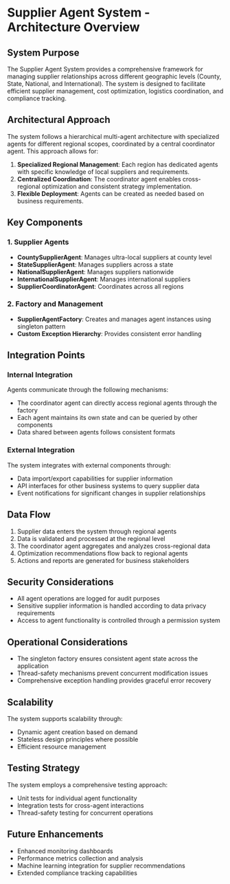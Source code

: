 # Supplier Agent System - Architecture Overview

## System Purpose

The Supplier Agent System provides a comprehensive framework for managing supplier relationships across different geographic levels (County, State, National, and International). The system is designed to facilitate efficient supplier management, cost optimization, logistics coordination, and compliance tracking.

## Architectural Approach

The system follows a hierarchical multi-agent architecture with specialized agents for different regional scopes, coordinated by a central coordinator agent. This approach allows for:

1. **Specialized Regional Management**: Each region has dedicated agents with specific knowledge of local suppliers and requirements.
2. **Centralized Coordination**: The coordinator agent enables cross-regional optimization and consistent strategy implementation.
3. **Flexible Deployment**: Agents can be created as needed based on business requirements.

## Key Components

### 1. Supplier Agents

- **CountySupplierAgent**: Manages ultra-local suppliers at county level
- **StateSupplierAgent**: Manages suppliers across a state
- **NationalSupplierAgent**: Manages suppliers nationwide
- **InternationalSupplierAgent**: Manages international suppliers
- **SupplierCoordinatorAgent**: Coordinates across all regions

### 2. Factory and Management

- **SupplierAgentFactory**: Creates and manages agent instances using singleton pattern
- **Custom Exception Hierarchy**: Provides consistent error handling

## Integration Points

### Internal Integration

Agents communicate through the following mechanisms:
- The coordinator agent can directly access regional agents through the factory
- Each agent maintains its own state and can be queried by other components
- Data shared between agents follows consistent formats

### External Integration

The system integrates with external components through:
- Data import/export capabilities for supplier information
- API interfaces for other business systems to query supplier data
- Event notifications for significant changes in supplier relationships

## Data Flow

1. Supplier data enters the system through regional agents
2. Data is validated and processed at the regional level
3. The coordinator agent aggregates and analyzes cross-regional data
4. Optimization recommendations flow back to regional agents
5. Actions and reports are generated for business stakeholders

## Security Considerations

- All agent operations are logged for audit purposes
- Sensitive supplier information is handled according to data privacy requirements
- Access to agent functionality is controlled through a permission system

## Operational Considerations

- The singleton factory ensures consistent agent state across the application
- Thread-safety mechanisms prevent concurrent modification issues
- Comprehensive exception handling provides graceful error recovery

## Scalability

The system supports scalability through:
- Dynamic agent creation based on demand
- Stateless design principles where possible
- Efficient resource management

## Testing Strategy

The system employs a comprehensive testing approach:
- Unit tests for individual agent functionality
- Integration tests for cross-agent interactions
- Thread-safety testing for concurrent operations

## Future Enhancements

- Enhanced monitoring dashboards
- Performance metrics collection and analysis
- Machine learning integration for supplier recommendations
- Extended compliance tracking capabilities 